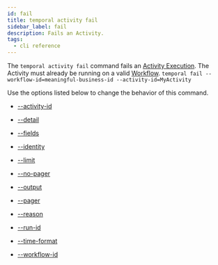 ```yaml
---
id: fail
title: temporal activity fail
sidebar_label: fail
description: Fails an Activity.
tags:
  - cli reference
---
```


The `temporal activity fail` command fails an [Activity Execution](/concepts/what-is-an-activity-execution).
The Activity must already be running on a valid [Workflow](/concepts/what-is-a-workflow).
`temporal fail --workflow-id=meaningful-business-id --activity-id=MyActivity`

Use the options listed below to change the behavior of this command.

- [--activity-id](/cli/cmd-options/activity-id)

- [--detail](/cli/cmd-options/detail)

- [--fields](/cli/cmd-options/fields)

- [--identity](/cli/cmd-options/identity)

- [--limit](/cli/cmd-options/limit)

- [--no-pager](/cli/cmd-options/no-pager)

- [--output](/cli/cmd-options/output)

- [--pager](/cli/cmd-options/pager)

- [--reason](/cli/cmd-options/reason)

- [--run-id](/cli/cmd-options/run-id)

- [--time-format](/cli/cmd-options/time-format)

- [--workflow-id](/cli/cmd-options/workflow-id)
